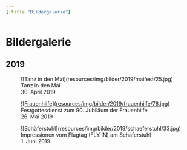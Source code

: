 ```yaml
---
{:title "Bildergalerie"}
---
```


# Bildergalerie

## 2019
<div class="gallery gallery-2">
<figure>
![Tanz in den Mai](resources/img/bilder/2019/maifest/25.jpg)
<figcaption>
Tanz in den Mai
<br>
30&period; April 2019
</figcaption>
</figure>
<figure>
<a href="bilder-2019-frauenhilfe.html">
![Frauenhilfe](resources/img/bilder/2019/frauenhilfe/76.jpg)
</a>
<figcaption>
Festgottesdienst zum 90. Jubiläum der Frauenhilfe
<br>
26&period; Mai 2019
</figcaption>
</figure>
<figure>
![Schäferstuhl](resources/img/bilder/2019/schaeferstuhl/33.jpg)
<figcaption>
Impressionen vom Flugtag (FLY IN) am Schäferstuhl
<br>
1&period; Juni 2019
</figcaption>
</figure>
</div>
